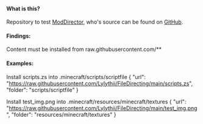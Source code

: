 #### What is this?
Repository to test [ModDirector](https://www.curseforge.com/minecraft/mc-mods/moddirector), who's source can be found on [GitHub](https://github.com/Janrupf/mod-director).


#### Findings:
Content must be installed from raw.githubusercontent.com/**


#### Examples:
Install scripts.zs into .minecraft/scripts/scriptfile
{
    "url": "https://raw.githubusercontent.com/Lylythii/FileDirecting/main/scripts.zs",
	"folder": "scripts/scriptfile"
}

Install test_img.png into .minecraft/resources/minecraft/textures
{
    "url": "https://raw.githubusercontent.com/Lylythii/FileDirecting/main/test_img.png",
	"folder": "resources/minecraft/textures"
}

